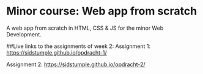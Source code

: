 # Minor course: Web app from scratch
A web app from scratch in HTML, CSS &amp; JS for the minor Web Development.

##Live links to the assignments of week 2:
Assignment 1: https://sidstumple.github.io/opdracht-1/

Assignment 2: https://sidstumple.github.io/opdracht-2/
